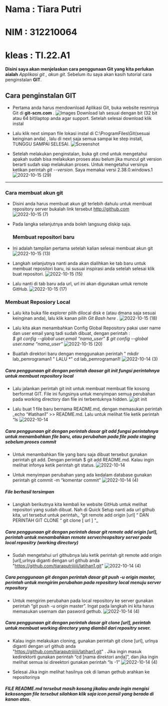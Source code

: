 # Nama   : Tiara Putri
# NIM    : 312210064
# kleas  : TI.22.A1

**Disini saya akan menjelaskan cara penggunaan Git yang kita perlukan aialah**  *Applikasi git , akun git*. Sebelum itu saya akan kasih tutorial cara penginstalan **GIT**.
## Cara penginstalan GIT

 - Pertama anda harus mendownload Aplikasi  Git, buka website resminya Git  di **git-scm.com** .
 ![Images](https://user-images.githubusercontent.com/115775237/195970717-c95c3898-db95-442c-aab5-f85adc7466f3.png) Download lah sesuai dengan bit (32 bit atau 64 bit)laptop anda agar support. Setelah selesai download klik instal

- Lalu klik next simpan file lokasi instal di C:\ProgramFiles\Git(sesuai keinginan anda) , lalu di next saja semua sampai ke step install, TUNGGU SAMPAI SELESAI.
![Screenshot](https://user-images.githubusercontent.com/115775237/195986680-c60d81ff-cf4d-43fa-aabe-84a8b9ebe06b.png)

- Setelah melakukan penginstalan, buka git cmd  untuk mengetahui apakah sudah bisa melakukan proses atau belum jika muncul git version berarti sudah siap melakukan proses. Untuk mengetahui versinya ketikan perintah *git --version.*  Saya memakai versi 2.38.0.windows.1
![2022-10-15 (29)](https://user-images.githubusercontent.com/115775237/195987076-fb96605d-e24f-472d-9db5-c6527df35a49.png)

--------------------------------------------------------------------------------------------------------------------------------------------------------------------------------------------------------------------------------------------------------------
### Cara membuat akun git
- Disini anda harus membuat akun git terlebih dahulu  untuk membuat repository server bukalah link tersebut http://github.com
![2022-10-15 (7)](https://user-images.githubusercontent.com/115775237/195987412-9df5aab3-0a2a-4e5e-8ac7-8085a07d1fa0.png)

- Pada langka selanjutnya anda boleh langsung diskip saja.
   
  ### Membuat repositori baru

- Ini adalah tampilan pertama setelah kalian selesai membuat akun git
![2022-10-15 (13)](https://user-images.githubusercontent.com/115775237/195987581-2529edc4-218b-4001-a07c-f15aacc336c8.png)


- Langkah selanjutnya nanti anda akan dialihkan ke tab baru untuk membuat repositori baru, isi susuai inspirasi anda setelah selesai klik buat repositori. 
![2022-10-15 (15)](https://user-images.githubusercontent.com/115775237/195987750-67776099-1a42-40d4-a996-1c09b4abcc78.png)


-  Lalu nanti di tab baru ada url, url ini akan digunakan untuk remote GitHub.
![2022-10-15 (17)](https://user-images.githubusercontent.com/115775237/195987863-7dffcc54-078c-45eb-9988-f8d4d36f036f.png)


### Membuat Reposiory Local

- Lalu kita buka file explorer pilih dilocal disk e (atau dmana saja sesuai keinginan anda), lalu klik kanan pilih *Git Bash here* .
![2022-10-15 (18)](https://user-images.githubusercontent.com/115775237/195987822-2cca298c-6968-4ae0-ab3b-ff97a7ab630f.png)

- Lalu kita akan menambahkan Config Global Repository  pakai user name dan user email yang tadi sudah dibuat, dengan perintah : 	
      *$ git config --global user.email “nama_user”*
      *$ git config --global user.name “nama_user”*
![2022-10-15 (20)](https://user-images.githubusercontent.com/115775237/195988128-75d271be-9310-420c-b411-4f47f763f331.png)

- Buatlah direktori baru dengan menggunakan perintah " mkdir lab_pemrograman1 "  LALU *" cd lab_pemrograman1!
![2022-10-14 (3)](https://user-images.githubusercontent.com/115775237/195988047-4eb531b3-eaa4-435f-926c-08565431ab89.png)

##### Cara penggunaan git dengan perintah daasar git init fungsi  perintahnya  untuk membuat repository local 

- Lalu jalankan perintah git init untuk membuat membuat file kosong berformat GIT. File ini fungsinya untuk menyimpan semua perubahan pada working directory dan file ini terbentuknya hidden.
![git init](https://user-images.githubusercontent.com/115775237/195988250-c469c392-1bb5-4468-98b5-09ffcf3acd66.jpeg)

-  Lalu buat 1 file baru bernama README.md, dengan memasukan perintah _echo “#latihan1” >> README.md. Lalu untuk melihat file ketik perintah “ls 
![2022-10-14](https://user-images.githubusercontent.com/115775237/195988614-289165b2-94a9-4a21-822a-26bd7852d237.png)

##### Cara penggunaan git dengan perintah dasar git add  fungsi perintahnya untuk menambahkan file baru, atau perubahan pada file pada staging sebelum proses commit
- Untuk menambahkan file yang baru saja dibuat tersebut gunakan perintah git add. Dengan perintah $ git add README.md. Kalau ingin melihat infonya ketik perintah git status.
![2022-10-14](https://user-images.githubusercontent.com/115775237/195988675-85db2ced-c9a5-4110-b5cc-46320e1b2189.png)

- Untuk menyimpan perubahan yang ada kedalam database gunakan perintah git commit -m “komentar commit"
![2022-10-14 (4)](https://user-images.githubusercontent.com/115775237/195988744-9e560662-87a6-4fd9-aca8-c5a62765c73d.png)

##### *File berhasil tersimpan*

-  Langkah berikutnya kita kembali ke website GitHub untuk melihat repositori yang sudah dibuat.
Nah di Quick Setup nanti ada url github kita, url tersebut untuk perintah_ “git remote add origin [url] “ DAN PERINTAH GIT CLONE “ git clone [ url ] “_

 ##### Cara penggunaan git dengan perintah dasar  git remote add origin [url], perintah untuk menambahkan remote server/reopsitory server pada local repositry (working directory)

- Sudah mengetahui url githubnya lalu ketik perintah git remote add origin [url],urlnya diganti dengan url github anda "https://github.com/tiaraputriiiiii/latihan1.git"
![2022-10-14 (4)](https://user-images.githubusercontent.com/115775237/195988783-a1a6c5fa-5787-48c6-ad2c-11929aefa17a.png)

##### Cara penggunaan git dengan perintah dasar git push -u origin master, perintah untuk mengirim perubahan pada repository local menuju server repository

- Untuk  mengirim perubahan pada local repository ke server gunakan perintah “git push -u origin master”. Ingat pada langkah ini kita harus memasukan usernam dan pasword gethub.
![2022-10-14 (4)](https://user-images.githubusercontent.com/115775237/195988840-9adc297e-11b7-4575-a358-47f1bcd0621c.png)

##### Cara penggunaan git dengan perintah dasar  git clone [url], perintah untuk membuat working directory yang diambil dari repositry sever.

- Kalau ingin melakukan cloning, gunakan perintah git clone [url], urlnya diganti dengan url github anda "https://github.com/tiaraputriiiiii/latihan1.git" . Jika ingin masuk kedirektorti gunakan perintah “cd [nama direktori anda]”, dan jika ingin melihat semua isi direektori gunakan perintah “ls -1"
![2022-10-14 (4)](https://user-images.githubusercontent.com/115775237/195988875-03134ec0-6499-4ef4-b07e-18932e8d6d91.png)

-  Selesai Jika ingin melihat hasilnya cek di  laman gethub arahkan ke repositorinya
  
#### *FILE README.md tersebut masih kosong jikalau anda ingin mengisi kekosongan file tersebut silahkan klik saja icon pensil yang berada di kanan atas*.
